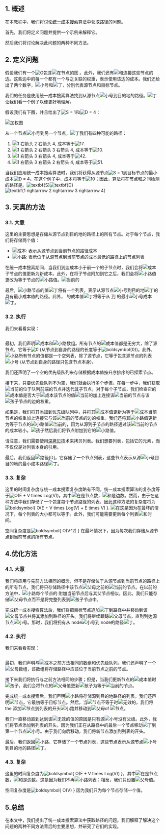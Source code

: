 ## 1. 概述

在本教程中，我们将讨论[统一成本搜索](https://www.baeldung.com/cs/uniform-cost-search-vs-dijkstras)算法中获取路径的问题。

首先，我们将定义问题并提供一个示例来解释它。

然后我们将讨论解决此问题的两种不同方法。

## 2. 定义问题

假设我们有一个![G](https://www.baeldung.com/wp-content/ql-cache/quicklatex.com-1e40206e25474f738eeb7ca968031abf_l3.svg)包含![在](https://www.baeldung.com/wp-content/ql-cache/quicklatex.com-54e215a7a583b4f357a5a627420bcf2f_l3.svg)节点的图 。此外，我们还有![和](https://www.baeldung.com/wp-content/ql-cache/quicklatex.com-638a7387bd72763290cc777a9b509c38_l3.svg)连接这些节点的边。这些边中的每一个都有一个与之关联的权重，表示使用该边的成本。我们还给出了两个数字，![小号](https://www.baeldung.com/wp-content/ql-cache/quicklatex.com-52fd2a0fc27878e7dfce68d4632b4ffb_l3.svg)和![丁](https://www.baeldung.com/wp-content/ql-cache/quicklatex.com-c10ec9debc8ec5dce4c3c5887557202d_l3.svg)，分别代表源节点和目标节点。

我们的任务是使用统一成本搜索算法找到从源节点![小号](https://www.baeldung.com/wp-content/ql-cache/quicklatex.com-52fd2a0fc27878e7dfce68d4632b4ffb_l3.svg)到目的地的路径。![丁](https://www.baeldung.com/wp-content/ql-cache/quicklatex.com-c10ec9debc8ec5dce4c3c5887557202d_l3.svg)让我们看一个例子以便更好地理解。

假设我们有下图，并且给出了![S = 1](https://www.baeldung.com/wp-content/ql-cache/quicklatex.com-b03981f11ad855f307813e149c41ee44_l3.svg)和![D = 4](https://www.baeldung.com/wp-content/ql-cache/quicklatex.com-d05c89867228f1b6e53b66a80f339efc_l3.svg)：

![加权图](https://www.baeldung.com/wp-content/uploads/sites/4/2021/03/WeightedGraph-283x300-1.png)

从一个节点![小号](https://www.baeldung.com/wp-content/ql-cache/quicklatex.com-52fd2a0fc27878e7dfce68d4632b4ffb_l3.svg)到另一个节点，![丁](https://www.baeldung.com/wp-content/ql-cache/quicklatex.com-c10ec9debc8ec5dce4c3c5887557202d_l3.svg)我们有四种可能的路径：

1.  ![1 右箭头 2 右箭头 4](https://www.baeldung.com/wp-content/ql-cache/quicklatex.com-6fe64716753a06eeb525c17d4800c743_l3.svg), 成本等于![17](https://www.baeldung.com/wp-content/ql-cache/quicklatex.com-99fb9008ca63ec321863e498803ce34e_l3.svg).
2.  ![1 右箭头 2 右箭头 3 右箭头 4](https://www.baeldung.com/wp-content/ql-cache/quicklatex.com-e9e5bd6f40ed253008b62d47b763b6d4_l3.svg), 成本等于![10](https://www.baeldung.com/wp-content/ql-cache/quicklatex.com-f2dd7a07a97336ce3d17ca56d2618366_l3.svg).
3.  ![1 右箭头 3 右箭头 4](https://www.baeldung.com/wp-content/ql-cache/quicklatex.com-0c2c133204bfe990935629fc1222e8cb_l3.svg), 成本等于![42](https://www.baeldung.com/wp-content/ql-cache/quicklatex.com-da3652f0d61252a095e8b8557cb7ced8_l3.svg).
4.  ![1 右箭头 3 右箭头 2 右箭头 4](https://www.baeldung.com/wp-content/ql-cache/quicklatex.com-a4bcd28f738b9c666988c47a1e71df47_l3.svg), 成本等于![51](https://www.baeldung.com/wp-content/ql-cache/quicklatex.com-3dcd439d1bb0d6d55171bc64a8ba254e_l3.svg).

当我们应用统一成本搜索算法时，我们将获得从源节点![S = 1](https://www.baeldung.com/wp-content/ql-cache/quicklatex.com-b03981f11ad855f307813e149c41ee44_l3.svg)到目标节点的最小成本![D = 4](https://www.baeldung.com/wp-content/ql-cache/quicklatex.com-d05c89867228f1b6e53b66a80f339efc_l3.svg)。在这个例子中，成本将等于![10](https://www.baeldung.com/wp-content/ql-cache/quicklatex.com-f2dd7a07a97336ce3d17ca56d2618366_l3.svg)；因此，算法将在节点和之间检测的路径是。![textbf{S}](https://www.baeldung.com/wp-content/ql-cache/quicklatex.com-e067610b811e50cbfe483bcc23d87aa0_l3.svg)![textbf{D}](https://www.baeldung.com/wp-content/ql-cache/quicklatex.com-ba9640fabcf004fb39661047652d3529_l3.svg)![textbf{1 rightarrow 2 rightarrow 3 rightarrow 4}](https://www.baeldung.com/wp-content/ql-cache/quicklatex.com-8d246393717bfb19b115e2f51a529cbc_l3.svg)

## 3. 天真的方法

### 3.1. 大意

这里的主要思想是存储从源节点到目的地的路径上的所有节点。对于每个节点，我们将存储两个值：

-   ![成本](https://www.baeldung.com/wp-content/ql-cache/quicklatex.com-eb1f33b44b4a5c770f4297506b3754ec_l3.svg): 表示从源节点到当前节点的路径成本
-   ![小路](https://www.baeldung.com/wp-content/ql-cache/quicklatex.com-481f3e20706a1ca950af447b307bfacb_l3.svg): 表示位于从源节点到当前节点的成本最低的路径上的节点列表

在统一成本搜索期间，当我们到达成本小于前一个的子节点时，我们会将![成本](https://www.baeldung.com/wp-content/ql-cache/quicklatex.com-eb1f33b44b4a5c770f4297506b3754ec_l3.svg)子节点的值更新为新成本。此外，在将子节点附加到它之后，我们会将![小路](https://www.baeldung.com/wp-content/ql-cache/quicklatex.com-481f3e20706a1ca950af447b307bfacb_l3.svg)值更改为等于节点的![小路](https://www.baeldung.com/wp-content/ql-cache/quicklatex.com-481f3e20706a1ca950af447b307bfacb_l3.svg)值。![当前的](https://www.baeldung.com/wp-content/ql-cache/quicklatex.com-d6077cd8f68eeec378b44b6c5313a30f_l3.svg)

最后，![小路](https://www.baeldung.com/wp-content/ql-cache/quicklatex.com-481f3e20706a1ca950af447b307bfacb_l3.svg)节点的值![丁](https://www.baeldung.com/wp-content/ql-cache/quicklatex.com-c10ec9debc8ec5dce4c3c5887557202d_l3.svg)将有一个列表，表示从源节点![小号](https://www.baeldung.com/wp-content/ql-cache/quicklatex.com-52fd2a0fc27878e7dfce68d4632b4ffb_l3.svg)到目的地![丁](https://www.baeldung.com/wp-content/ql-cache/quicklatex.com-c10ec9debc8ec5dce4c3c5887557202d_l3.svg)的具有最小成本值的路径。此外， 的成本值![丁](https://www.baeldung.com/wp-content/ql-cache/quicklatex.com-c10ec9debc8ec5dce4c3c5887557202d_l3.svg)将等于从 到 的最小![小号](https://www.baeldung.com/wp-content/ql-cache/quicklatex.com-52fd2a0fc27878e7dfce68d4632b4ffb_l3.svg)成本![丁](https://www.baeldung.com/wp-content/ql-cache/quicklatex.com-c10ec9debc8ec5dce4c3c5887557202d_l3.svg)。

### 3.2. 执行

我们来看看实现：

```

```

最初，我们声明![成本](https://www.baeldung.com/wp-content/ql-cache/quicklatex.com-eb1f33b44b4a5c770f4297506b3754ec_l3.svg)和![小路](https://www.baeldung.com/wp-content/ql-cache/quicklatex.com-481f3e20706a1ca950af447b307bfacb_l3.svg)数组。所有节点的![成本](https://www.baeldung.com/wp-content/ql-cache/quicklatex.com-eb1f33b44b4a5c770f4297506b3754ec_l3.svg)值都是无穷大，除了源节点，它等于![0](https://www.baeldung.com/wp-content/ql-cache/quicklatex.com-8354ade9c79ec6a7ac658f2c3032c9df_l3.svg) (从节点到自身的路径的长度等于![boldsymbol{0}](https://www.baeldung.com/wp-content/ql-cache/quicklatex.com-f719bf95ce7962866e636964e04d549f_l3.svg))。此外，![小路](https://www.baeldung.com/wp-content/ql-cache/quicklatex.com-481f3e20706a1ca950af447b307bfacb_l3.svg)所有节点的值都是一个空列表，除了源节点，它等于包含源节点的列表![小号](https://www.baeldung.com/wp-content/ql-cache/quicklatex.com-52fd2a0fc27878e7dfce68d4632b4ffb_l3.svg) (从节点到自身的路径只包含节点本身)。

我们还声明了一个空的优先级队列来存储根据成本值按升序排序的已探索节点。

接下来，只要优先级队列不为空，我们就会执行多个步骤。在每一步中，我们获取![当前的](https://www.baeldung.com/wp-content/ql-cache/quicklatex.com-d6077cd8f68eeec378b44b6c5313a30f_l3.svg)位于队列前端的节点并迭代其子节点。对于每个子节点，我们检查它的![成本](https://www.baeldung.com/wp-content/ql-cache/quicklatex.com-eb1f33b44b4a5c770f4297506b3754ec_l3.svg)值是否大于![成本](https://www.baeldung.com/wp-content/ql-cache/quicklatex.com-eb1f33b44b4a5c770f4297506b3754ec_l3.svg)该节点的值![当前的](https://www.baeldung.com/wp-content/ql-cache/quicklatex.com-d6077cd8f68eeec378b44b6c5313a30f_l3.svg)加上连接该![当前的](https://www.baeldung.com/wp-content/ql-cache/quicklatex.com-d6077cd8f68eeec378b44b6c5313a30f_l3.svg)节点与该![孩子](https://www.baeldung.com/wp-content/ql-cache/quicklatex.com-f6971b51ac44324ed5e23e26d50acf8c_l3.svg)节点的边的权重。

如果是，我们将其添加到优先级队列中，并将其![成本](https://www.baeldung.com/wp-content/ql-cache/quicklatex.com-eb1f33b44b4a5c770f4297506b3754ec_l3.svg)值更新为等于![成本](https://www.baeldung.com/wp-content/ql-cache/quicklatex.com-eb1f33b44b4a5c770f4297506b3754ec_l3.svg)当前节点的权重加上连接它与该![当前的](https://www.baeldung.com/wp-content/ql-cache/quicklatex.com-d6077cd8f68eeec378b44b6c5313a30f_l3.svg)节点的边的权重。我们还将其![小路](https://www.baeldung.com/wp-content/ql-cache/quicklatex.com-481f3e20706a1ca950af447b307bfacb_l3.svg)值更新为等于节点的![小路](https://www.baeldung.com/wp-content/ql-cache/quicklatex.com-481f3e20706a1ca950af447b307bfacb_l3.svg)值![当前的](https://www.baeldung.com/wp-content/ql-cache/quicklatex.com-d6077cd8f68eeec378b44b6c5313a30f_l3.svg)，因为从源到子节点的路径通过该![当前的](https://www.baeldung.com/wp-content/ql-cache/quicklatex.com-d6077cd8f68eeec378b44b6c5313a30f_l3.svg)节点的成本较小。![孩子](https://www.baeldung.com/wp-content/ql-cache/quicklatex.com-f6971b51ac44324ed5e23e26d50acf8c_l3.svg)然后我们将节点附加到它的![小路](https://www.baeldung.com/wp-content/ql-cache/quicklatex.com-481f3e20706a1ca950af447b307bfacb_l3.svg)值。

请注意，我们需要使用[深拷贝](https://www.baeldung.com/java-deep-copy)技术来拷贝列表。我们想要列表，包括它的元素，而不仅仅是对列表本身的引用。

最后，我们返回![路径[D]](https://www.baeldung.com/wp-content/ql-cache/quicklatex.com-6b81940a9faba4543df6b1ad9fb4dda4_l3.svg)，它存储了一个节点列表，这些节点表示从源![小号](https://www.baeldung.com/wp-content/ql-cache/quicklatex.com-52fd2a0fc27878e7dfce68d4632b4ffb_l3.svg)到目的地的最小成本路径![丁](https://www.baeldung.com/wp-content/ql-cache/quicklatex.com-c10ec9debc8ec5dce4c3c5887557202d_l3.svg)。

### 3.3. 复杂

这里的时间复杂度与统一成本搜索复杂度略有不同。统一成本搜索算法的复杂度等于![O(E + V times Log(V))](https://www.baeldung.com/wp-content/ql-cache/quicklatex.com-835a96a013b28a281b318f40c7bd4e2b_l3.svg)，其中![在](https://www.baeldung.com/wp-content/ql-cache/quicklatex.com-54e215a7a583b4f357a5a627420bcf2f_l3.svg)是节点数，![和](https://www.baeldung.com/wp-content/ql-cache/quicklatex.com-638a7387bd72763290cc777a9b509c38_l3.svg)是边数。然而，由于在这种方法中我们存储了一个包含每个节点路径的列表，因此这种方法的复杂度将为![boldsymbol{ O(E + V times Log(V) + E times V) }](https://www.baeldung.com/wp-content/ql-cache/quicklatex.com-3841d16e73aebd99d55ecd0369c99aa4_l3.svg). ![在](https://www.baeldung.com/wp-content/ql-cache/quicklatex.com-54e215a7a583b4f357a5a627420bcf2f_l3.svg)这是因为在最坏的情况下，每个列表的大小都可以等于。此外，我们可能需要更新每个列表![和](https://www.baeldung.com/wp-content/ql-cache/quicklatex.com-638a7387bd72763290cc777a9b509c38_l3.svg)时间。

空间复杂度是![boldsymbol{ O(V^2) }](https://www.baeldung.com/wp-content/ql-cache/quicklatex.com-dff5c48ba7826a484fa353c90a039506_l3.svg) 在最坏情况下，因为每次我们存储从源节点到当前节点的所有节点。

## 4.优化方法

### 4.1. 大意

我们将应用与先前方法相同的概念，但不是存储位于从源节点到当前节点的路径上的所有节点，我们将只存储路径中该节点![父母](https://www.baeldung.com/wp-content/ql-cache/quicklatex.com-4d2d83691fb48c2dd47b41eb655c8c14_l3.svg)之前的![当前的](https://www.baeldung.com/wp-content/ql-cache/quicklatex.com-d6077cd8f68eeec378b44b6c5313a30f_l3.svg)节点。在以前的方法中，![小路](https://www.baeldung.com/wp-content/ql-cache/quicklatex.com-481f3e20706a1ca950af447b307bfacb_l3.svg)每个节点的 附加当前节点后与其父节点相似。因此，我们只能存储![父母](https://www.baeldung.com/wp-content/ql-cache/quicklatex.com-4d2d83691fb48c2dd47b41eb655c8c14_l3.svg)节点而不是将完整列表到![孩子](https://www.baeldung.com/wp-content/ql-cache/quicklatex.com-f6971b51ac44324ed5e23e26d50acf8c_l3.svg)节点中。

完成统一成本搜索算法后，我们将把目标节点追加![丁](https://www.baeldung.com/wp-content/ql-cache/quicklatex.com-c10ec9debc8ec5dce4c3c5887557202d_l3.svg)到路径中并移动到该![父母](https://www.baeldung.com/wp-content/ql-cache/quicklatex.com-4d2d83691fb48c2dd47b41eb655c8c14_l3.svg)节点并将其添加到路径的开头。我们将继续跟踪![父母](https://www.baeldung.com/wp-content/ql-cache/quicklatex.com-4d2d83691fb48c2dd47b41eb655c8c14_l3.svg)节点，直到到达源节点![小号](https://www.baeldung.com/wp-content/ql-cache/quicklatex.com-52fd2a0fc27878e7dfce68d4632b4ffb_l3.svg)。那时，我们将拥有从 node![小号](https://www.baeldung.com/wp-content/ql-cache/quicklatex.com-52fd2a0fc27878e7dfce68d4632b4ffb_l3.svg)到 node的路径![丁](https://www.baeldung.com/wp-content/ql-cache/quicklatex.com-c10ec9debc8ec5dce4c3c5887557202d_l3.svg)。

### 4.2. 执行

我们来看看实现：

```

```

最初，我们声明与![成本](https://www.baeldung.com/wp-content/ql-cache/quicklatex.com-eb1f33b44b4a5c770f4297506b3754ec_l3.svg)之前方法相同的数组和优先级队列。我们还声明了一个![父母](https://www.baeldung.com/wp-content/ql-cache/quicklatex.com-4d2d83691fb48c2dd47b41eb655c8c14_l3.svg)数组，该数组将存储路径中应该位于当前节点之前的节点。

接下来我们将执行与之前方法相同的步骤；但是，当我们更新节点的![成本](https://www.baeldung.com/wp-content/ql-cache/quicklatex.com-eb1f33b44b4a5c770f4297506b3754ec_l3.svg)值时![孩子](https://www.baeldung.com/wp-content/ql-cache/quicklatex.com-f6971b51ac44324ed5e23e26d50acf8c_l3.svg)，我们会将节点的![父母](https://www.baeldung.com/wp-content/ql-cache/quicklatex.com-4d2d83691fb48c2dd47b41eb655c8c14_l3.svg)值更新![孩子](https://www.baeldung.com/wp-content/ql-cache/quicklatex.com-f6971b51ac44324ed5e23e26d50acf8c_l3.svg)为等于![当前的](https://www.baeldung.com/wp-content/ql-cache/quicklatex.com-d6077cd8f68eeec378b44b6c5313a30f_l3.svg)节点。

完成统一成本搜索后，我们声明![小路](https://www.baeldung.com/wp-content/ql-cache/quicklatex.com-481f3e20706a1ca950af447b307bfacb_l3.svg)将存储源到目的地路径的列表。我们还声明![节点](https://www.baeldung.com/wp-content/ql-cache/quicklatex.com-de70b14530689316b74d10ce85aed258_l3.svg)，它最初等于目标节点。然后，当![节点](https://www.baeldung.com/wp-content/ql-cache/quicklatex.com-de70b14530689316b74d10ce85aed258_l3.svg)不等于时![无效的](https://www.baeldung.com/wp-content/ql-cache/quicklatex.com-4ae756e8f5b0b5285065179678d410fa_l3.svg)，我们将 the 添加![节点](https://www.baeldung.com/wp-content/ql-cache/quicklatex.com-de70b14530689316b74d10ce85aed258_l3.svg)到列表的开头![小路](https://www.baeldung.com/wp-content/ql-cache/quicklatex.com-481f3e20706a1ca950af447b307bfacb_l3.svg)并移动到![父母](https://www.baeldung.com/wp-content/ql-cache/quicklatex.com-4d2d83691fb48c2dd47b41eb655c8c14_l3.svg)of ![节点](https://www.baeldung.com/wp-content/ql-cache/quicklatex.com-de70b14530689316b74d10ce85aed258_l3.svg)。

我们一直移动直到达到该![无效的](https://www.baeldung.com/wp-content/ql-cache/quicklatex.com-4ae756e8f5b0b5285065179678d410fa_l3.svg)值的原因是只有源![小号](https://www.baeldung.com/wp-content/ql-cache/quicklatex.com-52fd2a0fc27878e7dfce68d4632b4ffb_l3.svg)没有父级。此外，我们将节点添加到列表的开头，因为我们正在从路径中的最后一个节点移动![丁](https://www.baeldung.com/wp-content/ql-cache/quicklatex.com-c10ec9debc8ec5dce4c3c5887557202d_l3.svg)到第一个节点![小号](https://www.baeldung.com/wp-content/ql-cache/quicklatex.com-52fd2a0fc27878e7dfce68d4632b4ffb_l3.svg)。由于我们向后移动，我们将新节点添加到列表的开头。

最后，我们返回![小路](https://www.baeldung.com/wp-content/ql-cache/quicklatex.com-481f3e20706a1ca950af447b307bfacb_l3.svg)，它存储了一个节点列表，这些节点表示从源节点![小号](https://www.baeldung.com/wp-content/ql-cache/quicklatex.com-52fd2a0fc27878e7dfce68d4632b4ffb_l3.svg)到目的地的路径![丁](https://www.baeldung.com/wp-content/ql-cache/quicklatex.com-c10ec9debc8ec5dce4c3c5887557202d_l3.svg)。

### 4.3. 复杂

这里的时间复杂度为![boldsymbol{ O(E + V times Log(V)) }](https://www.baeldung.com/wp-content/ql-cache/quicklatex.com-5ce250825c3a4a6802ff2f651b39ef94_l3.svg)，其中![在](https://www.baeldung.com/wp-content/ql-cache/quicklatex.com-54e215a7a583b4f357a5a627420bcf2f_l3.svg)是节点数，![和](https://www.baeldung.com/wp-content/ql-cache/quicklatex.com-638a7387bd72763290cc777a9b509c38_l3.svg)是边数。这是因为我们不再![小路](https://www.baeldung.com/wp-content/ql-cache/quicklatex.com-481f3e20706a1ca950af447b307bfacb_l3.svg)列表；相反，我们只设置![父母](https://www.baeldung.com/wp-content/ql-cache/quicklatex.com-4d2d83691fb48c2dd47b41eb655c8c14_l3.svg)值。

空间复杂度是![boldsymbol{ O(V) }](https://www.baeldung.com/wp-content/ql-cache/quicklatex.com-13ad199138f54f110a8ccd869f55fde9_l3.svg) 因为我们只为每个节点存储一个值。

## 5.总结

在本文中，我们提出了统一成本搜索算法中获取路径的问题。我们解释了解决这个问题的两种不同方法背后的主要思想，并研究了它们的实现。